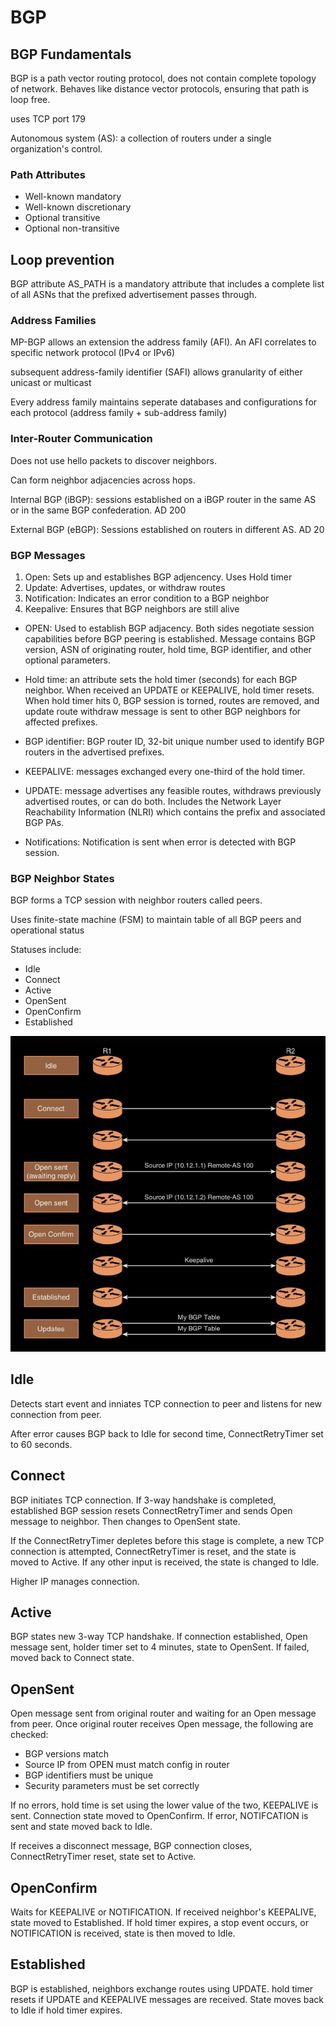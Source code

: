 # BGP

## BGP Fundamentals

BGP is a path vector routing protocol, does not contain complete topology of network. Behaves like distance vector protocols, ensuring that path is loop free.

uses TCP port 179

Autonomous system (AS): a collection of routers under a single organization's control.

### Path Attributes

- Well-known mandatory
- Well-known discretionary
- Optional transitive
- Optional non-transitive

## Loop prevention

BGP attribute AS_PATH is a mandatory attribute that includes a complete list of all ASNs that the prefixed advertisement passes through.

### Address Families

MP-BGP allows an extension the address family (AFI). An AFI correlates to specific network protocol (IPv4 or IPv6)

subsequent address-family identifier (SAFI) allows granularity of either unicast or multicast

Every address family maintains seperate databases and configurations for each protocol (address family + sub-address family)

### Inter-Router Communication

Does not use hello packets to discover neighbors.

Can form neighbor adjacencies across hops.

Internal BGP (iBGP): sessions established on a iBGP router in the same AS or in the same BGP confederation. AD 200

External BGP (eBGP): Sessions established on routers in different AS. AD 20

### BGP Messages

1. Open: Sets up and establishes BGP adjencency. Uses Hold timer
2. Update: Advertises, updates, or withdraw routes
3. Notification: Indicates an error condition to a BGP neighbor
4. Keepalive: Ensures that BGP neighbors are still alive

- OPEN: Used to establish BGP adjacency. Both sides negotiate session capabilities before BGP peering is established. Message contains BGP version, ASN of originating router, hold time, BGP identifier, and other optional parameters.

- Hold time: an attribute sets the hold timer (seconds) for each BGP neighbor. When received an UPDATE or KEEPALIVE, hold timer resets. When hold timer hits 0, BGP session is torned, routes are removed, and update route withdraw message is sent to other BGP neighbors for affected prefixes.

- BGP identifier: BGP router ID, 32-bit unique number used to identify BGP routers in the advertised prefixes.

- KEEPALIVE: messages exchanged every one-third of the hold timer.

- UPDATE: message advertises any feasible routes, withdraws previously advertised routes, or can do both. Includes the Network Layer Reachability Information (NLRI) which contains the prefix and associated BGP PAs.

- Notifications: Notification is sent when error is detected with BGP session.

### BGP Neighbor States

BGP forms a TCP session with neighbor routers called peers.

Uses finite-state machine (FSM) to maintain table of all BGP peers and operational status

Statuses include:
* Idle 
* Connect
* Active
* OpenSent
* OpenConfirm
* Established

![BGP-Neighbor-States](/images/BGPNeighborStates.png)

## Idle
Detects start event and inniates TCP connection to peer and listens for new connection from peer.

After error causes BGP back to Idle for second time, ConnectRetryTimer set to 60 seconds.

## Connect

BGP initiates TCP connection. If 3-way handshake is completed, established BGP session resets ConnectRetryTimer and sends Open message to neighbor. Then changes to OpenSent state.

If the ConnectRetryTimer depletes before this stage is complete, a new TCP
connection is attempted, ConnectRetryTimer is reset, and the state is moved to
Active. If any other input is received, the state is changed to Idle.

Higher IP manages connection.

## Active

BGP states new 3-way TCP handshake. If connection established, Open message sent, holder timer set to 4 minutes, state to OpenSent. If failed, moved back to Connect state.

## OpenSent

Open message sent from original router and waiting for an Open message from peer. Once original router receives Open message, the following are checked:

* BGP versions match
* Source IP from OPEN must match config in router
* BGP identifiers must be unique
* Security parameters must be set correctly

If no errors, hold time is set using the lower value of the two, KEEPALIVE is sent. Connection state moved to OpenConfirm. If error, NOTIFCATION is sent and state moved back to Idle.

If receives a disconnect message, BGP connection closes, ConnectRetryTimer reset, state set to Active.

## OpenConfirm

Waits for KEEPALIVE or NOTIFICATION. If received neighbor's KEEPALIVE, state moved to Established. If hold timer expires, a stop event occurs, or NOTIFICATION is received, state is then moved to Idle.

## Established

BGP is established, neighbors exchange routes using UPDATE. hold timer resets if UPDATE and KEEPALIVE messages are received. State moves back to Idle if hold timer expires.

